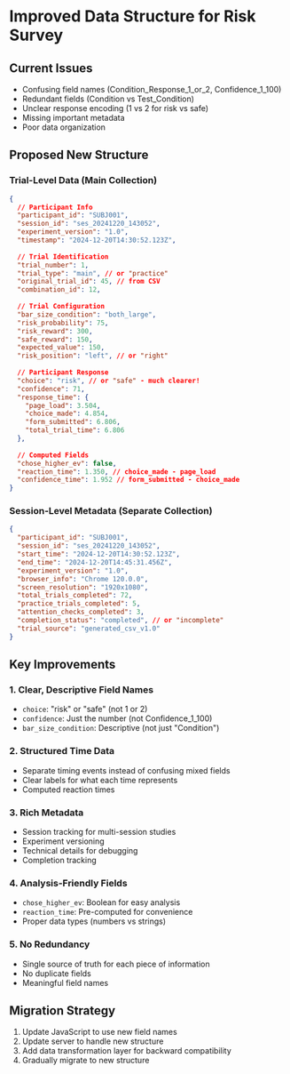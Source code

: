 # Improved Data Structure for Risk Survey

## Current Issues
- Confusing field names (Condition_Response_1_or_2, Confidence_1_100)
- Redundant fields (Condition vs Test_Condition)
- Unclear response encoding (1 vs 2 for risk vs safe)
- Missing important metadata
- Poor data organization

## Proposed New Structure

### Trial-Level Data (Main Collection)
```json
{
  // Participant Info
  "participant_id": "SUBJ001",
  "session_id": "ses_20241220_143052",
  "experiment_version": "1.0",
  "timestamp": "2024-12-20T14:30:52.123Z",
  
  // Trial Identification
  "trial_number": 1,
  "trial_type": "main", // or "practice"
  "original_trial_id": 45, // from CSV
  "combination_id": 12,
  
  // Trial Configuration
  "bar_size_condition": "both_large",
  "risk_probability": 75,
  "risk_reward": 300,
  "safe_reward": 150,
  "expected_value": 150,
  "risk_position": "left", // or "right"
  
  // Participant Response
  "choice": "risk", // or "safe" - much clearer!
  "confidence": 71,
  "response_time": {
    "page_load": 3.504,
    "choice_made": 4.854,
    "form_submitted": 6.806,
    "total_trial_time": 6.806
  },
  
  // Computed Fields
  "chose_higher_ev": false,
  "reaction_time": 1.350, // choice_made - page_load
  "confidence_time": 1.952 // form_submitted - choice_made
}
```

### Session-Level Metadata (Separate Collection)
```json
{
  "participant_id": "SUBJ001",
  "session_id": "ses_20241220_143052", 
  "start_time": "2024-12-20T14:30:52.123Z",
  "end_time": "2024-12-20T14:45:31.456Z",
  "experiment_version": "1.0",
  "browser_info": "Chrome 120.0.0",
  "screen_resolution": "1920x1080",
  "total_trials_completed": 72,
  "practice_trials_completed": 5,
  "attention_checks_completed": 3,
  "completion_status": "completed", // or "incomplete"
  "trial_source": "generated_csv_v1.0"
}
```

## Key Improvements

### 1. Clear, Descriptive Field Names
- `choice`: "risk" or "safe" (not 1 or 2)
- `confidence`: Just the number (not Confidence_1_100)
- `bar_size_condition`: Descriptive (not just "Condition")

### 2. Structured Time Data
- Separate timing events instead of confusing mixed fields
- Clear labels for what each time represents
- Computed reaction times

### 3. Rich Metadata
- Session tracking for multi-session studies
- Experiment versioning
- Technical details for debugging
- Completion tracking

### 4. Analysis-Friendly Fields
- `chose_higher_ev`: Boolean for easy analysis
- `reaction_time`: Pre-computed for convenience
- Proper data types (numbers vs strings)

### 5. No Redundancy
- Single source of truth for each piece of information
- No duplicate fields
- Meaningful field names

## Migration Strategy
1. Update JavaScript to use new field names
2. Update server to handle new structure
3. Add data transformation layer for backward compatibility
4. Gradually migrate to new structure 